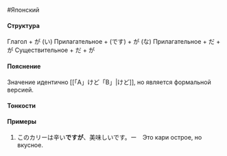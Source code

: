 #Японский 
#### Структура
Глагол + が
(い) Прилагательное + (です) + が
(な) Прилагательное + だ + が
Существительное + だ + が
#### Пояснение
Значение идентично [[「A」けど「B」|けど]], но является формальной версией. 
#### Тонкости
#### Примеры
1. このカリーは辛い**ですが**、美味しいです。ー　Это кари острое, но вкусное.